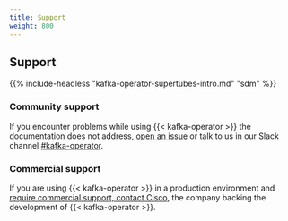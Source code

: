 ```yaml
---
title: Support
weight: 800
---
```


## Support

{{% include-headless "kafka-operator-supertubes-intro.md" "sdm" %}}

### Community support

If you encounter problems while using {{< kafka-operator >}} the documentation does not address, [open an issue](https://github.com/banzaicloud/kafka-operator/issues) or talk to us in our Slack channel [#kafka-operator](https://banzaicloud.com/invite-slack).

### Commercial support

If you are using {{< kafka-operator >}} in a production environment and [require commercial support, contact Cisco](mailto:cnan-feedback@cisco.com), the company backing the development of {{< kafka-operator >}}.

